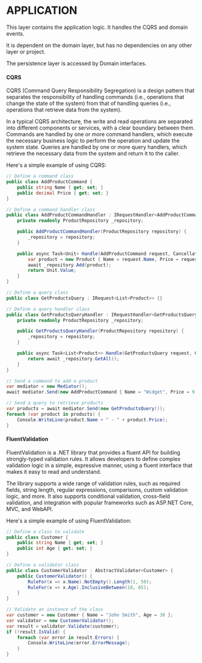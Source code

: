 # APPLICATION

This layer contains the application logic. It handles the CQRS and domain events.

It is dependent on the domain layer, but has no dependencies on any other layer or project.

The persistence layer is accessed by Domain interfaces.

#### CQRS

CQRS (Command Query Responsibility Segregation) is a design pattern that separates the responsibility of handling commands (i.e., operations that change the state of the system) from that of handling queries (i.e., operations that retrieve data from the system).

In a typical CQRS architecture, the write and read operations are separated into different components or services, with a clear boundary between them. Commands are handled by one or more command handlers, which execute the necessary business logic to perform the operation and update the system state. Queries are handled by one or more query handlers, which retrieve the necessary data from the system and return it to the caller.

Here's a simple example of using CQRS:

```c#
// Define a command class
public class AddProductCommand {
    public string Name { get; set; }
    public decimal Price { get; set; }
}

// Define a command handler class
public class AddProductCommandHandler : IRequestHandler<AddProductCommand> {
    private readonly ProductRepository _repository;

    public AddProductCommandHandler(ProductRepository repository) {
        _repository = repository;
    }

    public async Task<Unit> Handle(AddProductCommand request, CancellationToken cancellationToken) {
        var product = new Product { Name = request.Name, Price = request.Price };
        await _repository.Add(product);
        return Unit.Value;
    }
}

// Define a query class
public class GetProductsQuery : IRequest<List<Product>> {}

// Define a query handler class
public class GetProductsQueryHandler : IRequestHandler<GetProductsQuery, List<Product>> {
    private readonly ProductRepository _repository;

    public GetProductsQueryHandler(ProductRepository repository) {
        _repository = repository;
    }

    public async Task<List<Product>> Handle(GetProductsQuery request, CancellationToken cancellationToken) {
        return await _repository.GetAll();
    }
}

// Send a command to add a product
var mediator = new Mediator();
await mediator.Send(new AddProductCommand { Name = "Widget", Price = 9.99 });

// Send a query to retrieve products
var products = await mediator.Send(new GetProductsQuery());
foreach (var product in products) {
    Console.WriteLine(product.Name + " - " + product.Price);
}
```

#### FluentValidation

FluentValidation is a .NET library that provides a fluent API for building strongly-typed validation rules. It allows developers to define complex validation logic in a simple, expressive manner, using a fluent interface that makes it easy to read and understand.

The library supports a wide range of validation rules, such as required fields, string length, regular expressions, comparisons, custom validation logic, and more. It also supports conditional validation, cross-field validation, and integration with popular frameworks such as ASP.NET Core, MVC, and WebAPI.

Here's a simple example of using FluentValidation:

```c#
// Define a class to validate
public class Customer {
    public string Name { get; set; }
    public int Age { get; set; }
}

// Define a validator class
public class CustomerValidator : AbstractValidator<Customer> {
    public CustomerValidator() {
        RuleFor(x => x.Name).NotEmpty().Length(1, 50);
        RuleFor(x => x.Age).InclusiveBetween(18, 65);
    }
}

// Validate an instance of the class
var customer = new Customer { Name = "John Smith", Age = 30 };
var validator = new CustomerValidator();
var result = validator.Validate(customer);
if (!result.IsValid) {
    foreach (var error in result.Errors) {
        Console.WriteLine(error.ErrorMessage);
    }
}
```

